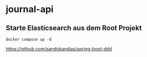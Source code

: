 # journal-api

## Starte Elasticsearch aus dem Root Projekt
```shell
docker compose up -d
```

https://github.com/sandokandias/spring-boot-ddd
